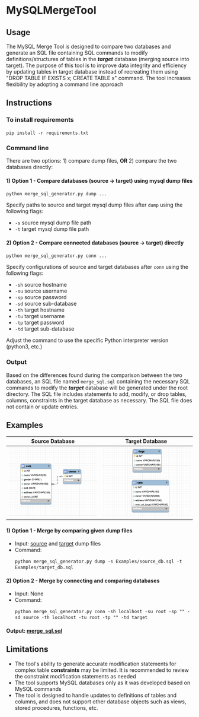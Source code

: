 # MySQLMergeTool

## Usage
The MySQL Merge Tool is designed to compare two databases and generate an SQL file containing SQL commands to modify
definitions/structures of tables in the ***target*** database (merging source into target). The purpose of this tool is 
to improve data integrity and efficiency by updating tables in target database instead of recreating them using 
"DROP TABLE IF EXISTS x; CREATE TABLE x" command. The tool increases flexibility by adopting a command line approach


## Instructions
### To install requirements
```
pip install -r requirements.txt
```

### Command line
There are two options: 1) compare dump files, **OR** 2) compare the two databases directly:

#### 1) Option 1 - Compare databases (source -> target) using mysql dump files
```
python merge_sql_generator.py dump ...
```
Specify paths to source and target mysql dump files after `dump` using the following flags:

* `-s` source mysql dump file path
* `-t` target mysql dump file path

#### 2) Option 2 - Compare connected databases (source -> target) directly
```
python merge_sql_generator.py conn ...
```
Specify configurations of source and target databases after `conn` using the following flags:

* `-sh` source hostname 
* `-su` source username 
* `-sp` source password 
* `-sd` source sub-database
* `-th` target hostname 
* `-tu` target username 
* `-tp` target password 
* `-td` target sub-database

Adjust the command to use the specific Python interpreter version (python3, etc.)

### Output
Based on the differences found during the comparison between the two databases, an SQL file named `merge_sql.sql` 
containing the necessary SQL commands to modify the ***target*** database will be generated under the root directory. 
The SQL file includes statements to add, modify, or drop tables, columns, constraints in the target database as 
necessary. The SQL file does not contain or update entries.

## Examples
| Source Database | Target Database |
|----|----|
| <img src="Examples/source_schema.png" width=320> | <img src="Examples/target_schema.png" width=320> |

#### 1) Option 1 - Merge by comparing given dump files
- Input: [source](Examples/source_db.sql) and [target](Examples/target_db.sql) dump files
- Command:
  ```
  python merge_sql_generator.py dump -s Examples/source_db.sql -t Examples/target_db.sql
  ```

#### 2) Option 2 - Merge by connecting and comparing databases 
- Input: None
- Command: 
  ```
  python merge_sql_generator.py conn -sh localhost -su root -sp "" -sd source -th localhost -tu root -tp "" -td target
  ```

#### Output: [merge_sql.sql](Examples/merge_sql.sql)

## Limitations
- The tool's ability to generate accurate modification statements for complex table **constraints** may be limited. It is 
recommended to review the constraint modification statements as needed
- The tool supports MySQL databases only as it was developed based on MySQL commands
- The tool is designed to handle updates to definitions of tables and columns, and does not support other database
objects such as views, stored procedures, functions, etc.
